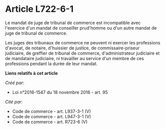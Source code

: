 # Article L722-6-1

Le mandat de juge de tribunal de commerce est incompatible avec l'exercice d'un mandat de conseiller prud'homme ou d'un autre
mandat de juge de tribunal de commerce.

Les juges des tribunaux de commerce ne peuvent ni exercer les professions d'avocat, de notaire, d'huissier de justice, de
commissaire-priseur judiciaire, de greffier de tribunal de commerce, d'administrateur judiciaire et de mandataire judiciaire,
ni travailler au service d'un membre de ces professions pendant la durée de leur mandat.

**Liens relatifs à cet article**

_Créé par_:

  - Loi n°2016-1547 du 18 novembre 2016 - art. 95

_Cité par_:

  - Code de commerce - art. L937-3-1 (V)
  - Code de commerce - art. L947-3-1 (V)
  - Code de commerce - art. R723-6 (V)
